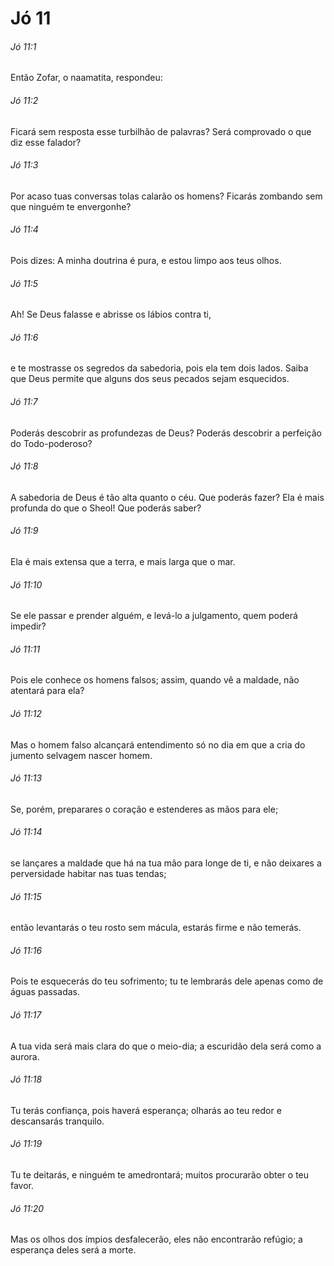 # Jó 11

###### Jó 11:1

Então Zofar, o naamatita, respondeu:

###### Jó 11:2

Ficará sem resposta esse turbilhão de palavras? Será comprovado o que diz esse falador?

###### Jó 11:3

Por acaso tuas conversas tolas calarão os homens? Ficarás zombando sem que ninguém te envergonhe?

###### Jó 11:4

Pois dizes: A minha doutrina é pura, e estou limpo aos teus olhos.

###### Jó 11:5

Ah! Se Deus falasse e abrisse os lábios contra ti,

###### Jó 11:6

e te mostrasse os segredos da sabedoria, pois ela tem dois lados. Saiba que Deus permite que alguns dos seus pecados sejam esquecidos.

###### Jó 11:7

Poderás descobrir as profundezas de Deus? Poderás descobrir a perfeição do Todo-poderoso?

###### Jó 11:8

A sabedoria de Deus é tão alta quanto o céu. Que poderás fazer? Ela é mais profunda do que o Sheol! Que poderás saber?

###### Jó 11:9

Ela é mais extensa que a terra, e mais larga que o mar.

###### Jó 11:10

Se ele passar e prender alguém, e levá-lo a julgamento, quem poderá impedir?

###### Jó 11:11

Pois ele conhece os homens falsos; assim, quando vê a maldade, não atentará para ela?

###### Jó 11:12

Mas o homem falso alcançará entendimento só no dia em que a cria do jumento selvagem nascer homem.

###### Jó 11:13

Se, porém, preparares o coração e estenderes as mãos para ele;

###### Jó 11:14

se lançares a maldade que há na tua mão para longe de ti, e não deixares a perversidade habitar nas tuas tendas;

###### Jó 11:15

então levantarás o teu rosto sem mácula, estarás firme e não temerás.

###### Jó 11:16

Pois te esquecerás do teu sofrimento; tu te lembrarás dele apenas como de águas passadas.

###### Jó 11:17

A tua vida será mais clara do que o meio-dia; a escuridão dela será como a aurora.

###### Jó 11:18

Tu terás confiança, pois haverá esperança; olharás ao teu redor e descansarás tranquilo.

###### Jó 11:19

Tu te deitarás, e ninguém te amedrontará; muitos procurarão obter o teu favor.

###### Jó 11:20

Mas os olhos dos ímpios desfalecerão, eles não encontrarão refúgio; a esperança deles será a morte.

